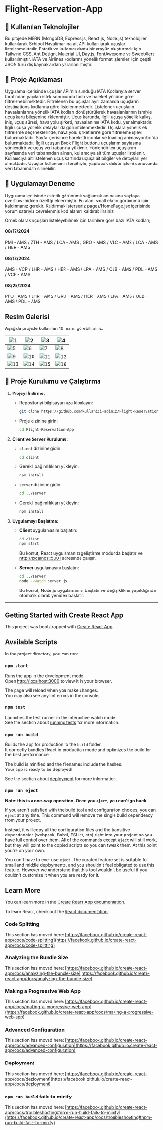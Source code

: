 # Flight-Reservation-App

## 🚀 Kullanılan Teknolojiler

Bu projede MERN (MongoDB, Express.js, React.js, Node.js) teknolojileri kullanılarak Schipol Havalimanına ait API kullanılarak uçuşlar listelenmektedir.
Estetik ve kullanıcı dostu bir arayüz oluşturmak için Tailwind CSS, Ant Design, Material UI, Day.js, FontAwesome ve SweetAlert kullanılmıştır.
IATA ve Airlines kodlarına yönelik format işlemleri için çeşitli JSON türü dış kaynaklardan yararlanılmıştır.

## 🚀 Proje Açıklaması

Uygulama içerisinde uçuşlar API'nin sunduğu IATA Kodlarıyla server tarafından yapılan istek sonucunda tarih ve hareket yönüne göre filtrelenebilmektedir. Filtrelenen bu uçuşlar aynı zamanda uçuşların destinations kodlarına göre listelenmektedir. Listelenen uçuşların havaalanlarına yönelik IATA kodları dönüştürülerek havaalanlarının ismiyle uçuş kartı bileşenine eklenmiştir. Uçuş kartında, ilgili uçuşa yönelik kalkış, iniş, uçuş süresi, hava yolu şirketi, havaalanının IATA kodu, yer almaktadır. İlgili uçuşa yönelik detaylar da görüntülenmektedir. Uçuşlara yönelik ek filtreleme seçeneklerinde, hava yolu şirketlerine göre filtreleme işlevi bulunmaktadır. Sayfa içerisinde hareketli iconlar ve loading animasyonları'da bulunmaktadır. İlgili uçuşun Book Flight buttonu uçuşlarım sayfasına yönlendirir ve uçuş veri tabanına yüklenir. Yönlendirilen uçuşlarım sayfasında veri tabanından alınan, kullanıcıya ait tüm uçuşlar listelenir. Kullanıcıya ait listelenen uçuş kartında uçuşa ait bilgiler ve detayları yer almaktadır. Uçuşlar kullanıcının tercihiyle, yapılacak delete işlemi sonucunda veri tabanından silinebilir.

## 🚀 Uygulamayı Deneme

Uygulama içerisinde estetik görünümü sağlamak adına ana sayfaya overflow-hidden özelliği eklenmiştir. Bu alanı small ekran görünümü için kaldırmanız gerekir. Kaldırmak isterseniz pages/HomePage.jsx içerisinde yorum satırıyla çevrelenmiş kod alanını kaldırabilirsiniz. 

Örnek olarak uçuşları listeleyebilmek için tarihlere göre bazı IATA kodları;

#### 08/17/2024
PMI - AMS / ZTH - AMS / LCA - AMS / GRO - AMS / VLC - AMS / LCA - AMS / HER - AMS

#### 08/18/2024
AMS - VCP / LHR - AMS / HER - AMS / LPA - AMS / OLB - AMS / PDL - AMS / VCP - AMS

#### 08/25/2024
PFO - AMS / LHR - AMS / GRO - AMS / HER - AMS / LPA - AMS / OLB - AMS / PDL - AMS


## Resim Galerisi

Aşağıda projede kullanılan 16 resmi görebilirsiniz:

| ![1](images/1.png) | ![2](images/2.png) | ![3](images/3.png) | ![4](images/4.png) |
| ------------------ | ------------------ | ------------------ | ------------------ |
| ![5](images/5.png) | ![6](images/6.png) | ![7](images/7.png) | ![8](images/8.png) |
| ![9](images/9.png) | ![10](images/10.png) | ![11](images/11.png) | ![12](images/12.png) |
| ![13](images/13.png) | ![14](images/14.png) | ![15](images/15.png) | ![16](images/16.png) |

## 🚀 Proje Kurulumu ve Çalıştırma

1. **Projeyi İndirme:**
   - Repositoriyi bilgisayarınıza klonlayın:
     ```bash
     git clone https://github.com/kullanici-adiniz/Flight-Reservation-App.git
     ```
   - Proje dizinine girin:
     ```bash
     cd Flight-Reservation-App
     ```

2. **Client ve Server Kurulumu:**
   - `client` dizinine gidin:
     ```bash
     cd client
     ```
   - Gerekli bağımlılıkları yükleyin:
     ```bash
     npm install
     ```
   - `server` dizinine gidin:
     ```bash
     cd ../server
     ```
   - Gerekli bağımlılıkları yükleyin:
     ```bash
     npm install
     ```

3. **Uygulamayı Başlatma:**
   - **Client** uygulamasını başlatın:
     ```bash
     cd client
     npm start
     ```
     Bu komut, React uygulamanızı geliştirme modunda başlatır ve [http://localhost:5001](http://localhost:5001) adresinde çalışır.

   - **Server** uygulamasını başlatın:
     ```bash
     cd ../server
     node --watch server.js
     ```
     Bu komut, Node.js uygulamanızı başlatır ve değişiklikler yapıldığında otomatik olarak yeniden başlatır.

---

## Getting Started with Create React App

This project was bootstrapped with [Create React App](https://github.com/facebook/create-react-app).

## Available Scripts

In the project directory, you can run:

### `npm start`

Runs the app in the development mode.\
Open [http://localhost:3000](http://localhost:3000) to view it in your browser.

The page will reload when you make changes.\
You may also see any lint errors in the console.

### `npm test`

Launches the test runner in the interactive watch mode.\
See the section about [running tests](https://facebook.github.io/create-react-app/docs/running-tests) for more information.

### `npm run build`

Builds the app for production to the `build` folder.\
It correctly bundles React in production mode and optimizes the build for the best performance.

The build is minified and the filenames include the hashes.\
Your app is ready to be deployed!

See the section about [deployment](https://facebook.github.io/create-react-app/docs/deployment) for more information.

### `npm run eject`

**Note: this is a one-way operation. Once you `eject`, you can't go back!**

If you aren't satisfied with the build tool and configuration choices, you can `eject` at any time. This command will remove the single build dependency from your project.

Instead, it will copy all the configuration files and the transitive dependencies (webpack, Babel, ESLint, etc) right into your project so you have full control over them. All of the commands except `eject` will still work, but they will point to the copied scripts so you can tweak them. At this point you're on your own.

You don't have to ever use `eject`. The curated feature set is suitable for small and middle deployments, and you shouldn't feel obligated to use this feature. However we understand that this tool wouldn't be useful if you couldn't customize it when you are ready for it.

## Learn More

You can learn more in the [Create React App documentation](https://facebook.github.io/create-react-app/docs/getting-started).

To learn React, check out the [React documentation](https://reactjs.org/).

### Code Splitting

This section has moved here: [https://facebook.github.io/create-react-app/docs/code-splitting](https://facebook.github.io/create-react-app/docs/code-splitting)

### Analyzing the Bundle Size

This section has moved here: [https://facebook.github.io/create-react-app/docs/analyzing-the-bundle-size](https://facebook.github.io/create-react-app/docs/analyzing-the-bundle-size)

### Making a Progressive Web App

This section has moved here: [https://facebook.github.io/create-react-app/docs/making-a-progressive-web-app](https://facebook.github.io/create-react-app/docs/making-a-progressive-web-app)

### Advanced Configuration

This section has moved here: [https://facebook.github.io/create-react-app/docs/advanced-configuration](https://facebook.github.io/create-react-app/docs/advanced-configuration)

### Deployment

This section has moved here: [https://facebook.github.io/create-react-app/docs/deployment](https://facebook.github.io/create-react-app/docs/deployment)

### `npm run build` fails to minify

This section has moved here: [https://facebook.github.io/create-react-app/docs/troubleshooting#npm-run-build-fails-to-minify](https://facebook.github.io/create-react-app/docs/troubleshooting#npm-run-build-fails-to-minify)
